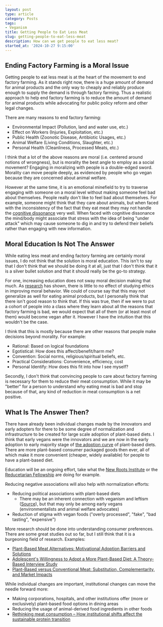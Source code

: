 ```yaml
---
layout: post
type: article
category: Posts
tags:
- Veganism
title: Getting People to Eat Less Meat
slug: getting-people-to-eat-less-meat
description: How can we get people to eat less meat?
started_at: '2024-10-27 9:15:00'
---
```


## Ending Factory Farming is a Moral Issue

Getting people to eat less meat is at the heart of the movement to end factory farming. As it stands right now, there is a huge amount of demand for animal products and the only way to cheaply and reliably produce enough to supply the demand is through factory farming. Thus a realistic approach to help end factory farming is to reduce the amount of demand for animal products while advocating for public policy reform and other legal changes.

There are many reasons to end factory farming:
* Environmental Impact (Pollution, land and water use, etc.)
* Effect on Workers (Injuries, Exploitation, etc.)
* Public Health (Zoonotic Disease, Antibiotic Usages, etc.)
* Animal Welfare (Living Conditions, Slaughter, etc.)
* Personal Health (Cleanliness, Processed Meats, etc.)

I think that a lot of the above reasons are moral (i.e. centered around notions of wrongness), but is morality the best angle to employ as a social movement? Engaging in moralizing with people is a double-edged sword. Morality can move people deeply, as evidenced by people who go vegan because they are concerned about animal welfare. 

However at the same time, it is an emotional minefield to try to traverse engaging with someone on a moral level without making someone feel bad about themselves. People really don't like to feel bad about themselves. For example, someone might think that they care about animals, but when faced with the inconsistency of the fact that they eat meat they may not handle the [cognitive dissonance](https://ethicsunwrapped.utexas.edu/glossary/cognitive-dissonance) very well. When faced with cognitive dissonance the mind/body might associate that stress with the idea of being "under attack" which may cause someone to dig in and try to defend their beliefs rather than engaging with new information.

## Moral Education Is Not The Answer

While eating less meat and ending factory farming are certainly moral issues, I do not think that the solution is moral education. This isn't to say that I don't think that we should be doing it at all, just that I don't think that it is a silver bullet solution and that it should really be the go-to strategy.

For one, increasing education does not sway moral decision making that much. As [research](https://aeon.co/essays/how-often-do-ethics-professors-call-their-mothers) has shown, there is little to no effect of studying ethics in improving moral behavior. We could of course say that this may not generalize as well for eating animal products, but I personally think that there isn't good reason to think that. If this was true, then if we were to put a cohort of people into a class where they learn about all the reasons that factory farming is bad, we would expect that all of them (or at least most of them) would become vegan after it. However I have the intuition that this wouldn't be the case.

I think that this is mostly because there are other reasons that people make decisions beyond morality. For example:
* Rational: Based on logical foundations
* Egotistical: How does this affect/benefit/harm me?
* Convention: Social norms, religious/spiritual beliefs, etc.
* Practical Considerations: Convenience, efficiency, cost
* Personal Identify: How does this fit into how I see myself?

Secondly, I don't think that convincing people to care about factory farming is necessary for them to reduce their meat consumption. While it may be "better" for a person to understand why eating meat is bad and stop because of that, any kind of reduction in meat consumption is a net positive.

## What Is The Answer Then?

There have already been individual changes made by the innovators and early adopters for there to be some degree of normalization and infrastructure to be created for large scale adoption of plant-based diets. I think that early vegans were the innovators and we are now in the early adoption to early majority stage of [the adoption curve](https://www.stratechi.com/adoption-curves/) of plant-based diets. There are more plant-based consumer packaged goods then ever, all of which make it more convenient (cheaper, widely available) for people to have a plant-based diet.

Education will be an ongoing effort, take what the [New Roots Institute](https://www.newrootsinstitute.org/) or the [Reducetarian Fellowship](https://www.reducetarian.org/fellowship-overview) are doing for example.

Reducing negative associations will also help with normalization efforts:
* Reducing political associations with plant-based diets
    * There may be an inherent connection with veganism and leftism ([Source](https://link.springer.com/article/10.1007/s11211-020-00361-w)), but that may only be among early vegans (environmentalists and animal welfare advocates)
* Reduction of stigma with vegan foods ("overly processed", "fake", "bad tasting", "expensive")

More research should be done into understanding consumer preferences. There are some great studies out so far, but I still think that it is a burgeoning field of research. Examples:
* [Plant-Based Meat Alternatives: Motivational Adoption Barriers and Solutions](https://www.mdpi.com/2071-1050/13/23/13271)
* [Adolescent's Willingness to Adopt a More Plant-Based Diet: A Theory-Based Interview Study](https://pmc.ncbi.nlm.nih.gov/articles/PMC8435572/)
* [Plant-Based versus Conventional Meat: Substitution, Complementarity, and Market Impacts](https://jaysonlusk.com/blog/2023/10/11/plant-based-versus-conventional-meat-substitution-complementarity-and-market-impacts)

While individual changes are important, institutional changes can move the needle forward more:
* Making corporations, hospitals, and other institutions offer (more or exclusively) plant-based food options in dining areas
* Reducing the usage of animal-derived food ingredients in other foods
* [Rethinking meat consumption – How institutional shifts affect the sustainable protein transition](https://www.sciencedirect.com/science/article/pii/S2352550922000525)